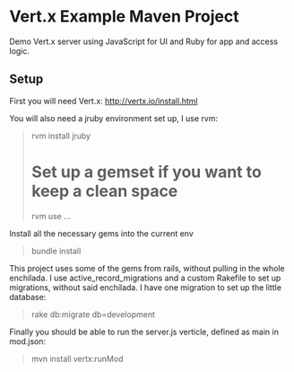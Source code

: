 # Vert.x Example Maven Project

Demo Vert.x server using JavaScript for UI and Ruby for app and access logic.

## Setup
First you will need Vert.x:  http://vertx.io/install.html

You will also need a jruby environment set up, I use rvm:
> rvm install jruby
>  #  Set up a gemset if you want to keep a clean space
> rvm use ...

Install all the necessary gems into the current env
> bundle install

This project uses some of the gems from rails, without pulling in the whole enchilada.  I use active_record_migrations and a custom Rakefile to set up migrations, without said enchilada.  I have one migration to set up the little database:
> rake db:migrate db=development

Finally you should be able to run the server.js verticle, defined as main in mod.json:
> mvn install vertx:runMod
